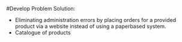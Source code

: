 #Develop
Problem Solution:
- Eliminating administration errors by placing orders for a provided product via a website instead of using a paperbased system. 
- Catalogue of products 
